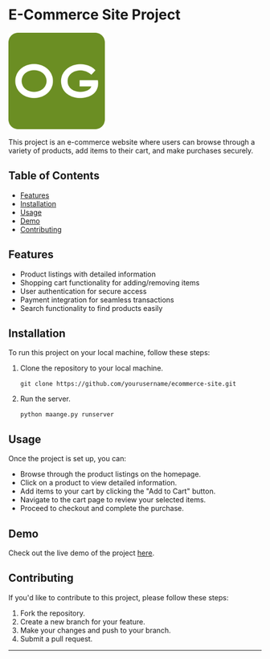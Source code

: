 

# E-Commerce Site Project

![Project Logo/Icon](static/logo.png)

This project is an e-commerce website where users can browse through a variety of products, add items to their cart, and make purchases securely.

## Table of Contents

- [Features](#features)
- [Installation](#installation)
- [Usage](#usage)
- [Demo](#demo)
- [Contributing](#contributing)

## Features

- Product listings with detailed information
- Shopping cart functionality for adding/removing items
- User authentication for secure access
- Payment integration for seamless transactions
- Search functionality to find products easily

## Installation

To run this project on your local machine, follow these steps:

1. Clone the repository to your local machine.
   ```
   git clone https://github.com/yourusername/ecommerce-site.git
   ```

2. Run the server.
   ```
   python maange.py runserver
   ```

## Usage

Once the project is set up, you can:

- Browse through the product listings on the homepage.
- Click on a product to view detailed information.
- Add items to your cart by clicking the "Add to Cart" button.
- Navigate to the cart page to review your selected items.
- Proceed to checkout and complete the purchase.

## Demo

Check out the live demo of the project [here](https://rithikseth123.github.io/).

## Contributing

If you'd like to contribute to this project, please follow these steps:

1. Fork the repository.
2. Create a new branch for your feature.
3. Make your changes and push to your branch.
4. Submit a pull request.

---
